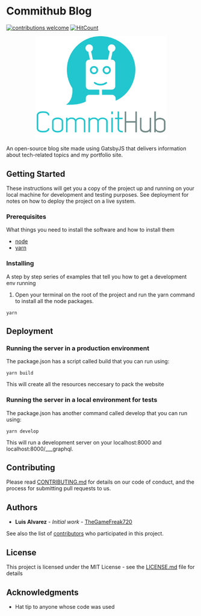 # Commithub Blog

[![contributions welcome](https://img.shields.io/badge/contributions-welcome-brightgreen.svg?style=flat)](https://github.com/TheGameFreak720/CommitHub-Blog/issues)
[![HitCount](http://hits.dwyl.io/TheGameFreak720/Commithub-Blog.svg)](http://hits.dwyl.io/TheGameFreak720/Commithub-Blog)


<p align="center">
    <img width="350" src="src/images/logo/medium-transparent.png">
</p>

An open-source blog site made using GatsbyJS that delivers information about tech-related topics and my portfolio site.

## Getting Started

These instructions will get you a copy of the project up and running on your local machine for development and testing purposes. See deployment for notes on how to deploy the project on a live system.

### Prerequisites

What things you need to install the software and how to install them

* [node](https://nodejs.org/en/)
* [yarn](https://yarnpkg.com/en/)


### Installing

A step by step series of examples that tell you how to get a development env running

1. Open your terminal on the root of the project and run the yarn command to install all the node packages.

```
yarn
```

## Deployment

### Running the server in a production environment

The package.json has a script called build that you can run using:

```
yarn build
```

This will create all the resources neccesary to pack the website

### Running the server in a local environment for tests

The package.json has another command called develop that you can run using:

```
yarn develop
```

This will run a development server on your localhost:8000 and localhost:8000/___graphql.

## Contributing

Please read [CONTRIBUTING.md](CONTRIBUTING.md) for details on our code of conduct, and the process for submitting pull requests to us.

## Authors

* **Luis Alvarez** - *Initial work* - [TheGameFreak720](https://github.com/TheGameFreak720)

See also the list of [contributors](https://github.com/TheGameFreak720/Oceanus/graphs/contributors) who participated in this project.

## License

This project is licensed under the MIT License - see the [LICENSE.md](LICENSE.md) file for details

## Acknowledgments

* Hat tip to anyone whose code was used
